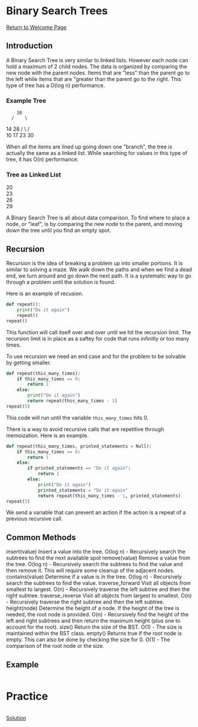 # Binary Search Trees

[Return to Welcome Page](0-Welcome.md)

## Introduction

A Binary Search Tree is very similar to linked lists. However each node can hold a maximum of 2 child nodes. The data is organized by comparing the new node with the parent nodes. Items that are "less" than the parent go to the left while items that are "greater than the parent go to the right. This type of tree has a O(log n) performance.

### Example Tree
        20
      /    \
   14        28
  /  \      /  \
10   17    23   30

When all the items are lined up going down one "branch", the tree is actually the same as a linked list. While searching for values in this type of tree, it has O(n) performance.

### Tree as Linked List
20
  \
   23
     \
      26
        \
         29
         
A Binary Search Tree is all about data comparison. To find where to place a node, or "leaf", is by comparing the new node to the parent, and moving down the tree until you find an empty spot.

## Recursion

Recursion is the idea of breaking a problem up into smaller portions. It is similar to solving a maze. We walk down the paths and when we find a dead end, we turn around and go down the next path. It is a systematic way to go through a problem until the solution is found. 

Here is an example of recusion.
```python
def repeat():
    print("Do it again")
    repeat()
repeat()
```
This function will call itself over and over until we hit the recursion limit. The recursion limit is in place as a saftey for code that runs infinitly or too many times.

To use recursion we need an end case and for the problem to be solvable by getting smaller.
```python
def repeat(this_many_times):
    if this_many_times == 0:
        return 1
    else:
        print("Do it again")
        return repeat(this_many_times - 1)
repeat(5)
```
This code will run until the variable `this_many_times` hits 0.

There is a way to avoid recursive calls that are repetitive through memoization.
Here is an example.
```python
def repeat(this_many_times, printed_statements = Null):
    if this_many_times == 0:
        return 1
    else:
        if printed_statements == "Do it again":
            return 1
        else:
            print("Do it again")
            printed_statements = "Do it again"
            return repeat(this_many_times - 1, printed_statements)
repeat(5)
```
We send a variable that can prevent an action if the action is a repeat of a previous recursive call.

## Common Methods

insert(value)	Insert a value into the tree.	O(log n) - Recursively search the subtrees to find the next available spot
remove(value)	Remove a value from the tree.	O(log n) - Recursively search the subtrees to find the value and then remove it. This will require some cleanup of the adjacent nodes.
contains(value)	Determine if a value is in the tree.	O(log n) - Recursively search the subtrees to find the value.
traverse_forward	Visit all objects from smallest to largest.	O(n) - Recursively traverse the left subtree and then the right subtree.
traverse_reverse	Visit all objects from largest to smallest.	O(n) - Recursively traverse the right subtree and then the left subtree.
height(node)	Determine the height of a node. If the height of the tree is needed, the root node is provided.	O(n) - Recursively find the height of the left and right subtrees and then return the maximum height (plus one to account for the root).
size()	Return the size of the BST.	O(1) - The size is maintained within the BST class.
empty()	Returns true if the root node is empty. This can also be done by checking the size for 0.	O(1) - The comparison of the root node or the size.

## Example

```python

```

# Practice

```python

```

[Solution](4-Solutions.md)
